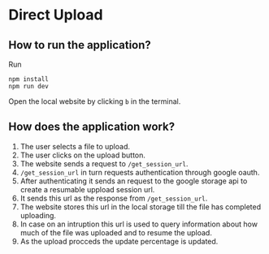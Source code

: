 # Direct Upload

## How to run the application?

Run

```
npm install
npm run dev
```

Open the local website by clicking `b` in the terminal.

## How does the application work?

1. The user selects a file to upload.
2. The user clicks on the upload button.
3. The website sends a request to `/get_session_url`.
4. `/get_session_url` in turn requests authentication through google oauth.
5. After authenticating it sends an request to the google storage api to create a resumable uppload session url.
6. It sends this url as the response from `/get_session_url`.
7. The website stores this url in the local storage till the file has completed uploading.
8. In case on an intruption this url is used to query information about how much of the file was uploaded and to resume the upload.
9. As the upload procceds the update percentage is updated.
